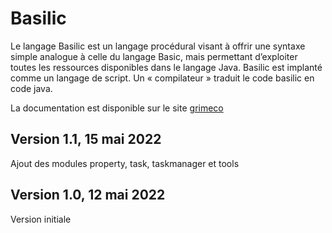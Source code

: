 # Basilic
Le langage Basilic est un langage procédural visant à offrir une syntaxe simple analogue à celle du langage Basic, mais permettant d’exploiter toutes les ressources disponibles dans le langage Java. Basilic est implanté comme un langage de script. Un « compilateur » traduit le code basilic en code java.

La documentation est disponible sur le site [grimeco](https://grimeco.fr)

## Version 1.1, 15 mai 2022
Ajout des modules property, task, taskmanager et tools
## Version 1.0, 12 mai 2022
Version initiale
